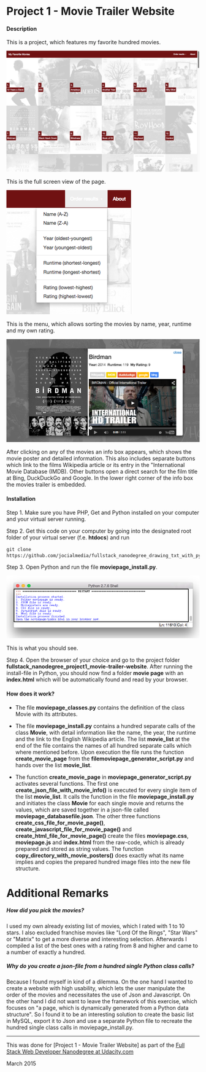 # Project 1 - Movie Trailer Website

#### Description

This is a project, which features my favorite hundred movies.


![alt tag](https://github.com/jocialmedia/fullstack_nanodegree_project1_movie-trailer-website/blob/master/moviepage_screenshot.png)

This is the full screen view of the page.

![alt tag](https://github.com/jocialmedia/fullstack_nanodegree_project1_movie-trailer-website/blob/master/moviepage_menu.png)

This is the menu, which allows sorting the movies by name, year, runtime and my own rating.

![alt tag](https://github.com/jocialmedia/fullstack_nanodegree_project1_movie-trailer-website/blob/master/moviepage_detailinfo.png)

After clicking on any of the movies an info box appears, which shows the movie poster and detailed information. This also includes separate buttons which link to the films Wikipedia article or its entry in the "International Movie Database (IMDB). Other buttons open a direct search for the film title at Bing, DuckDuckGo and Google. In the lower right corner of the info box the movies trailer is embedded.


#### Installation 

Step 1. Make sure you have PHP, Get and Python installed on your computer and your virtual server running.

Step 2. Get this code on your computer by going into the designated root folder of your virtual server (f.e. **htdocs**) and run

```
git clone https://github.com/jocialmedia/fullstack_nanodegree_drawing_txt_with_python.git
```

Step 3. Open Python and run the file **moviepage_install.py**. 

![alt tag](https://github.com/jocialmedia/fullstack_nanodegree_project1_movie-trailer-website/blob/master/moviepage_installmessages.png)

This is what you should see.

Step 4. Open the browser of your choice and go to the project folder **fullstack_nanodegree_project1_movie-trailer-website**. After running the install-file in Python, you should now find a folder **movie page** with an **index.html** which will be automatically found and read by your browser.


#### How does it work? 

* The file **moviepage_classes.py** contains the definition of the class Movie with its attributes.

* The file **moviepage_install.py** contains a hundred separate calls of the class **Movie**, with detail information like the name, the year, the runtime and the link to the English Wikipedia article. The list **movie_list** at the end of the file contains the names of all hundred separate calls which where mentioned before. Upon execution the file runs the function **create_movie_page** from the **filemoviepage_generator_script.py** and hands over the list **movie_list**.

* The function **create_movie_page** in **moviepage_generator_script.py** activates several functions. The first one **create_json_file_with_movie_info()** is executed for every single item of the list **movie_list**. It calls the function in the file **moviepage_install.py** and initiates the class **Movie** for each single movie and returns the values, which are saved together in a json-file called **moviepage_databasefile.json**. The other three functions **create_css_file_for_movie_page()**, **create_javascript_file_for_movie_page()** and **create_html_file_for_movie_page()** create the files **moviepage.css**, **moviepage.js** and **index.html** from the raw-code, which is already prepared and stored as string values. The function **copy_directory_with_movie_posters()** does exactly what its name implies and copies the prepared hundred image files into the new file structure.


# Additional Remarks

##### How did you pick the movies?
I used my own already existing list of movies, which I rated with 1 to 10 stars. I also excluded franchise movies like "Lord Of the Rings", "Star Wars" or "Matrix" to get a more diverse and interesting selection.  Afterwards I compiled a list of the best ones with a rating from 8 and higher and came to a number of exactly a hundred.


##### Why do you create a json-file from a hundred single Python class calls? 
Because I found myself in kind of a dilemma. On the one hand I wanted to create a website with high usability, which lets the user manipulate the order of the movies and necessitates the use of Json and Javascript. On the other hand I did not want to leave the framework of this exercise, which focuses on "a page, which is dynamically generated from a Python data structure". So I found it to be an interesting solution to create the basic list in MySQL, export it to Json and use a separate Python file to recreate the hundred single class calls in moviepage_install.py.

--- 
This was done for [Project 1 - Movie Trailer Website]
as part of the [Full Stack Web Developer Nanodegree at Udacity.com](https://www.udacity.com/course/nd004)

March 2015
